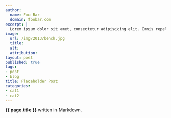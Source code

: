 ```yaml
---
author:
  name: Foo Bar
  domain: foobar.com
excerpt: |
  Lorem ipsum dolor sit amet, consectetur adipisicing elit. Omnis repellendus iure nemo. Cum, perferendis, fugit, quaerat necessitatibus voluptatibus sapiente vero magnam similique sit neque natus.
image:
  url: /img/2013/bench.jpg
  title:
  alt:
  attribution:
layout: post
published: true
tags:
- post
- blog
title: Placeholder Post
categories:
- cat1
- cat2
---
```


**{{ page.title }}** written in Markdown.
